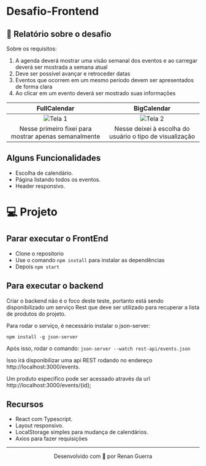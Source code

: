 # Desafio-Frontend


## 📝 Relatório sobre o desafio

Sobre os requisitos:

1. A agenda deverá mostrar uma visão semanal dos eventos e ao carregar deverá ser mostrada a semana atual 
2. Deve ser possível avançar e retroceder datas
3. Eventos que ocorrem em um mesmo período devem ser apresentados de forma clara
4. Ao clicar em um evento deverá ser mostrado suas informações


FullCalendar             |  BigCalendar
:-------------------------:|:-------------------------:
![Tela 1](https://user-images.githubusercontent.com/53278938/104131719-fce39c00-5356-11eb-8a7d-788d3f7cbcbe.png)  |  ![Tela 2](https://user-images.githubusercontent.com/53278938/104131721-fd7c3280-5356-11eb-826f-0b90206eccf9.png)
Nesse primeiro fixei para mostrar apenas semanalmente | Nesse deixei à escolha do usuário o tipo de visualização

## Alguns Funcionalidades

* Escolha de calendário.
* Página listando todos os eventos.
* Header responsivo.

# 💻 Projeto

## Parar executar o FrontEnd

* Clone o repositorio
* Use o comando `npm install` para instalar as dependências 
* Depois `npm start`

## Para executar o backend

Criar o backend não é o foco deste teste, portanto está sendo disponibilizado um serviço Rest que deve ser utilizado para recuperar a lista de produtos do projeto.

Para rodar o serviço, é necessário instalar o json-server:

`npm install -g json-server`

Após isso, rodar o comando: `json-server --watch rest-api/events.json`

Isso irá disponibilizar uma api REST rodando no endereço http://localhost:3000/events.

Um produto especifico pode ser acessado através da url http://localhost:3000/events/{id};

## Recursos

* React com Typescript.
* Layout responsivo.
* LocalStorage simples para mudança de calendários.
* Axios para fazer requisições


---

<p align="center">Desenvolvido com 💜 por Renan Guerra</p>
